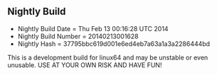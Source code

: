 
Nightly Build
------------------------------

* Nightly Build Date = Thu Feb 13 00:16:28 UTC 2014
* Nightly Build Number = 20140213001628
* Nightly Hash = 37795bbc619d001e6ed4eb7a63a1a3a2286444bd

This is a development build for linux64 and may be unstable or even unusable.
USE AT YOUR OWN RISK AND HAVE FUN!

